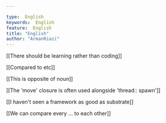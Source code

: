 ```yaml
---

type:  English
keywords:  English
feature:  English
title: "English"
author: "ArmanRiazi"
---
```



[[There should be learning rather than coding]]

 [[Compared to etc]]

 [[This is opposite of noun]]

 [[The 'move' closure is often used alongside 'thread:: spawn']]

 [[I haven't seen a framework as good as substrate]]

 [[We can compare every ... to each other]]